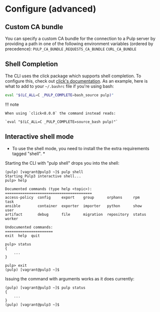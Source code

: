 # Configure (advanced)

## Custom CA bundle

You can specify a custom CA bundle for the connection to a Pulp server by providing a path in one of the following environment variables (ordered by precedence):
`PULP_CA_BUNDLE` ,`REQUESTS_CA_BUNDLE` `CURL_CA_BUNDLE`

## Shell Completion

The CLI uses the click package which supports shell completion.
To configure this, check out [click's documentation](https://click.palletsprojects.com/shell-completion/).
As an example, here is what to add to your `~/.bashrc` file if you're using bash:

```bash
eval "$(LC_ALL=C _PULP_COMPLETE=bash_source pulp)"
```

!!! note

    When using `click<8.0.0` the command instead reads:

    `eval "$(LC_ALL=C _PULP_COMPLETE=source_bash pulp)"`

## Interactive shell mode

* To use the shell mode, you need to install the the extra requirements tagged "shell". *

Starting the CLI with "pulp shell" drops you into the shell:
```plain
(pulp) [vagrant@pulp3 ~]$ pulp shell
Starting Pulp3 interactive shell...
pulp> help

Documented commands (type help <topic>):
========================================
access-policy  config     export    group      orphans     rpm     task
ansible        container  exporter  importer   python      show    user
artifact       debug      file      migration  repository  status  worker

Undocumented commands:
======================
exit  help  quit

pulp> status
{
    ...
}

pulp> exit
(pulp) [vagrant@pulp3 ~]$
```

Issuing the command with arguments works as it does currently:
```plain
(pulp) [vagrant@pulp3 ~]$ pulp status
{
    ...
}
(pulp) [vagrant@pulp3 ~]$
```
